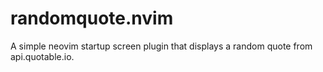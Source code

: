 # randomquote.nvim

A simple neovim startup screen plugin that displays a random quote from api.quotable.io.



